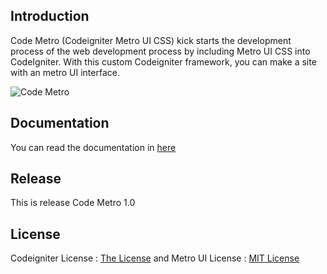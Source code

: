 ## Introduction

Code Metro (Codeigniter Metro UI CSS) kick starts the development process of the web development process by including Metro UI CSS into CodeIgniter.
With this custom Codeigniter framework, you can make a site with an metro UI interface.

![Code Metro](http://i1087.photobucket.com/albums/j474/Zulfindra_Juliant/cover-metro_zpsd0cd9314.png)

## Documentation

You can read the documentation in [here](https://github.com/zulfinjuliant/codemetro/wiki/Documentation-of-Code-Metro)

## Release

This is release Code Metro 1.0

## License

Codeigniter License : [The License](http://codeigniter.com/user_guide/license.html) and
Metro UI License : [MIT License](https://github.com/olton/Metro-UI-CSS/blob/master/LICENSE)
